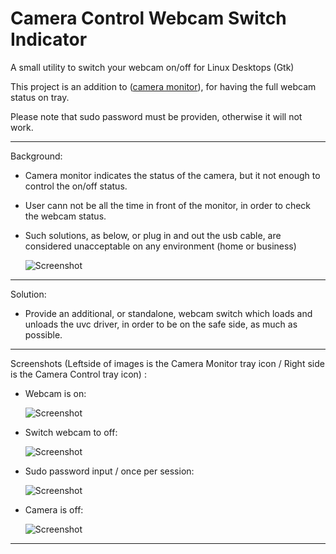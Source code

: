 # Camera Control Webcam Switch Indicator

A small utility to switch your webcam on/off for Linux Desktops (Gtk)

This project is an addition to ([camera monitor](https://launchpad.net/cameramonitor)), for having the full webcam status on tray.

Please note that sudo password must be providen, otherwise it will not work.

--------------------------------------------------------------------------------------------------------------------------------------------------------------------

Background:

- Camera monitor indicates the status of the camera, but it not enough to control the on/off status.
- User cann not be all the time in front of the monitor, in order to check the webcam status.
- Such solutions, as below, or plug in and out the usb cable, are considered unacceptable on any environment (home or business)

    ![Screenshot](https://imgur.com/MmQeg2Y.png)

---------------------------------------------------------------------------------------------------------------------------------------------------------------------

Solution:

- Provide an additional, or standalone, webcam switch which loads and unloads the uvc driver, in order to be on the safe side, as much as possible.

---------------------------------------------------------------------------------------------------------------------------------------------------------------------

Screenshots (Leftside of images is the Camera Monitor tray icon / Right side is the Camera Control tray icon) :

- Webcam is on:

    ![Screenshot](https://imgur.com/x00sDWC.png)    

- Switch webcam to off:
    
    ![Screenshot](https://imgur.com/CQSlHe9.png)    

- Sudo password input / once per session:
    
    ![Screenshot](https://imgur.com/T7eUqHJ.png)    

- Camera is off:
    
    ![Screenshot](https://imgur.com/nP3z07M.png)    

---------------------------------------------------------------------------------------------------------------------------------------------------------------------

